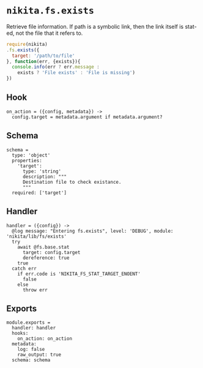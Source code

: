 
# `nikita.fs.exists`

Retrieve file information. If path is a symbolic link, then the link itself is
stat-ed, not the file that it refers to.

```js
require(nikita)
.fs.exists({
  target: '/path/to/file'
}, function(err, {exists}){
  console.info(err ? err.message :
    exists ? 'File exists' : 'File is missing')
})
```

## Hook

    on_action = ({config, metadata}) ->
      config.target = metadata.argument if metadata.argument?

## Schema

    schema =
      type: 'object'
      properties:
        'target':
          type: 'string'
          description: """
          Destination file to check existance.
          """
      required: ['target']

## Handler

    handler = ({config}) ->
      @log message: "Entering fs.exists", level: 'DEBUG', module: 'nikita/lib/fs/exists'
      try
        await @fs.base.stat
          target: config.target
          dereference: true
        true
      catch err
        if err.code is 'NIKITA_FS_STAT_TARGET_ENOENT'
          false
        else
          throw err

## Exports

    module.exports =
      handler: handler
      hooks:
        on_action: on_action
      metadata:
        log: false
        raw_output: true
      schema: schema
